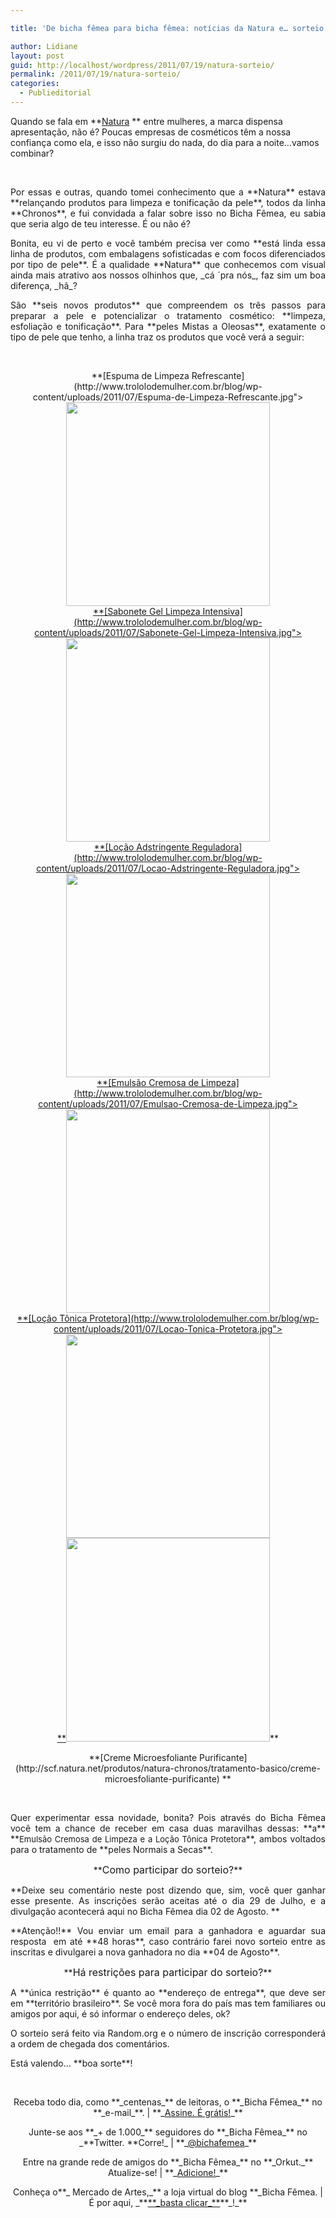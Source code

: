```yaml
---

title: 'De bicha fêmea para bicha fêmea: notícias da Natura e… sorteio!!!'

author: Lidiane
layout: post
guid: http://localhost/wordpress/2011/07/19/natura-sorteio/
permalink: /2011/07/19/natura-sorteio/
categories:
  - Publieditorial
---
```

Quando se fala em **[Natura](http://scf.natura.net/Default.aspx) ** entre mulheres, a marca dispensa apresentação, não é? Poucas empresas de cosméticos têm a nossa confiança como ela, e isso não surgiu do nada, do dia para a noite…vamos combinar?

&nbsp;

<p style="text-align: justify;" align="justify">
  Por essas e outras, quando tomei conhecimento que a **Natura** estava **relançando produtos para limpeza e tonificação da pele**, todos da linha **Chronos**, e fui convidada a falar sobre isso no Bicha Fêmea, eu sabia que seria algo de teu interesse. É ou não é?
</p>

<!--more-->

<p align="justify">
  Bonita, eu vi de perto e você também precisa ver como **está linda essa linha de produtos, com embalagens sofisticadas e com focos diferenciados por tipo de pele**. É a qualidade **Natura** que conhecemos com visual ainda mais atrativo aos nossos olhinhos que, _cá ´pra nós_, faz sim um boa diferença, _hã_?
</p>

<p align="justify">
  São **seis novos produtos** que compreendem os três passos para preparar a pele e potencializar o tratamento cosmético: **limpeza, esfoliação e tonificação**. Para **peles Mistas a Oleosas**, exatamente o tipo de pele que tenho, a linha traz os produtos que você verá a seguir:
</p>

&nbsp;

<p align="center">
  **[Espuma de Limpeza Refrescante](http://www.trololodemulher.com.br/blog/wp-content/uploads/2011/07/Espuma-de-Limpeza-Refrescante.jpg"><img class="alignnone size-full wp-image-6643" title="Espuma de Limpeza Refrescante" src="http://www.trololodemulher.com.br/blog/wp-content/uploads/2011/07/Espuma-de-Limpeza-Refrescante.jpg" alt="" width="326" height="326" /></a><br /> <a href="http://scf.natura.net/produtos/natura-chronos/tratamento-basico/espuma-de-limpeza-refrescante) **
</p>

<p align="center">
  **[Sabonete Gel Limpeza Intensiva](http://www.trololodemulher.com.br/blog/wp-content/uploads/2011/07/Sabonete-Gel-Limpeza-Intensiva.jpg"><img class="alignnone size-full wp-image-6649" title="Sabonete Gel Limpeza Intensiva" src="http://www.trololodemulher.com.br/blog/wp-content/uploads/2011/07/Sabonete-Gel-Limpeza-Intensiva.jpg" alt="" width="326" height="326" /></a><br /> <a href="http://scf.natura.net/produtos/natura-chronos/tratamento-basico/sabonete-gel-limpeza-intensiva) **
</p>

<p align="center">
  **[Loção Adstringente Reguladora](http://www.trololodemulher.com.br/blog/wp-content/uploads/2011/07/Locao-Adstringente-Reguladora.jpg"><img class="alignnone size-full wp-image-6644" title="Loção Adstringente Reguladora" src="http://www.trololodemulher.com.br/blog/wp-content/uploads/2011/07/Locao-Adstringente-Reguladora.jpg" alt="" width="326" height="326" /></a><br /> <a href="http://scf.natura.net/produtos/natura-chronos/tratamento-basico/locao-adstringente-reguladora) **
</p>

&nbsp;

Já as **peles Normais a Secas** podem ser tratadas pelos seguintes produtos: ****

&nbsp;

<p align="center">
  **[Emulsão Cremosa de Limpeza](http://www.trololodemulher.com.br/blog/wp-content/uploads/2011/07/Emulsao-Cremosa-de-Limpeza.jpg"><img class="alignnone size-full wp-image-6642" title="Emulsão Cremosa de Limpeza" src="http://www.trololodemulher.com.br/blog/wp-content/uploads/2011/07/Emulsao-Cremosa-de-Limpeza.jpg" alt="" width="326" height="326" /><br /> </a><a href="http://scf.natura.net/produtos/natura-chronos/tratamento-basico/emulsao-cremosa-de-limpeza) **
</p>

<p align="center">
  **[Loção Tônica Protetora](http://www.trololodemulher.com.br/blog/wp-content/uploads/2011/07/Locao-Tonica-Protetora.jpg"><img class="alignnone size-full wp-image-6645" title="Loção Tônica Protetora" src="http://www.trololodemulher.com.br/blog/wp-content/uploads/2011/07/Locao-Tonica-Protetora.jpg" alt="" width="326" height="326" /></a><br /> <a href="http://scf.natura.net/produtos/natura-chronos/tratamento-basico/locao-tonica-protetora) **
</p>

&nbsp;

Para a **esfoliação intensa** o **produto a ser usado é o mesmo para todos os tipos de pele**:

&nbsp;

<p align="center">
  **<a href="http://www.trololodemulher.com.br/blog/wp-content/uploads/2011/07/Creme-Microesfoliante-Purificante.jpg"><img class="alignnone size-full wp-image-6641" title="Creme Microesfoliante Purificante" src="http://www.trololodemulher.com.br/blog/wp-content/uploads/2011/07/Creme-Microesfoliante-Purificante.jpg" alt="" width="326" height="326" /></a>**
</p>

<p align="center">
  **[Creme Microesfoliante Purificante](http://scf.natura.net/produtos/natura-chronos/tratamento-basico/creme-microesfoliante-purificante) **
</p>

&nbsp;

<p align="justify">
  Quer experimentar essa novidade, bonita? Pois através do Bicha Fêmea você tem a chance de receber em casa duas maravilhas dessas: **<span style="font-size: small;">a</span>** **<span style="font-size: small;">Emulsão Cremosa de Limpeza e a Loção Tônica Protetora</span>**, ambos voltados para o tratamento de **peles Normais a Secas**.
</p>

<p align="center">
  **<span style="font-size: medium;">Como participar do sorteio?</span>**
</p>

<p align="justify">
  **Deixe seu comentário neste post dizendo que, sim, você quer ganhar esse presente. As inscrições serão aceitas até o dia 29 de Julho, e a divulgação acontecerá aqui no Bicha Fêmea dia 02 de Agosto. **
</p>

<p align="justify">
  **Atenção!!** Vou enviar um email para a ganhadora e aguardar sua resposta  em até **48 horas**, caso contrário farei novo sorteio entre as inscritas e divulgarei a nova ganhadora no dia **04 de Agosto**.
</p>

<p align="center">
  **<span style="font-size: medium;">Há restrições para participar do sorteio?</span>**
</p>

<p align="justify">
  A **única restrição** é quanto ao **endereço de entrega**, que deve ser em **território brasileiro**. Se você mora fora do país mas tem familiares ou amigos por aqui, é só informar o endereço deles, ok?
</p>

<p align="justify">
  O sorteio será feito via Random.org e o número de inscrição corresponderá a ordem de chegada dos comentários.
</p>

<p align="justify">
  Está valendo… **boa sorte**!
</p>

&nbsp;

<p align="center">
  Receba todo dia, como **_centenas_** de leitoras, o **_Bicha Fêmea_** no **_e-mail_**. | **_<a href="http://feedburner.google.com/fb/a/mailverify?uri=blogbichafemea&loc=pt_BR">Assine. É grátis!</a>_**
</p>

<p align="center">
  Junte-se aos **_+ de 1.000_** seguidores do **_Bicha Fêmea_** no _**Twitter. **Corre!_ | **_<a href="http://twitter.com/bichafemea">@bichafemea</a>_**
</p>

<p align="center">
  Entre na grande rede de amigos do **_Bicha Fêmea_** no **_Orkut._** Atualize-se! | **_<a href="http://www.orkut.com.br/Main#Profile?uid=5161612886294499900">Adicione!</a>_**
</p>

<p align="center">
  Conheça o**_ Mercado de Artes,_** a loja virtual do blog **_Bicha Fêmea. | É por aqui, _**<a href="http://www.trololodemulher.com.br/loja/">**_basta clicar_**</a>**_!_**
</p>